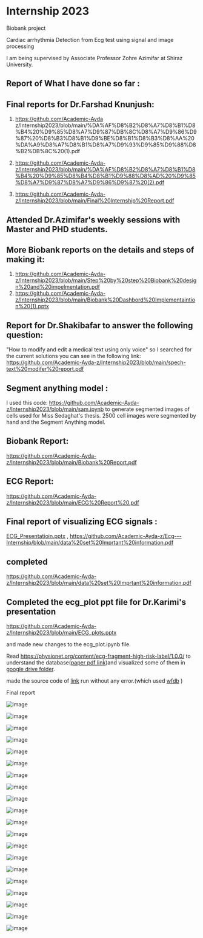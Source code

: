 # Internship 2023
Biobank project

Cardiac arrhythmia Detection from Ecg test using signal and image processing

I am being supervised by Associate Professor Zohre Azimifar at Shiraz University.

## Report of What I have done so far :

## Final reports for Dr.Farshad Knunjush:
1) https://github.com/Academic-Ayda z/Internship2023/blob/main/%DA%AF%D8%B2%D8%A7%D8%B1%D8%B4%20%D9%85%D8%A7%D9%87%DB%8C%D8%A7%D9%86%D9%87%20%D8%B3%D8%B1%D9%BE%D8%B1%D8%B3%D8%AA%20%DA%A9%D8%A7%D8%B1%D8%A7%D9%93%D9%85%D9%88%D8%B2%DB%8C%20(1).pdf

2) https://github.com/Academic-Ayda-z/Internship2023/blob/main/%DA%AF%D8%B2%D8%A7%D8%B1%D8%B4%20%D9%85%D8%B4%D8%B1%D9%88%D8%AD%20%D9%85%D8%A7%D9%87%D8%A7%D9%86%D9%87%20(2).pdf
3) https://github.com/Academic-Ayda-z/Internship2023/blob/main/Final%20Internship%20Report.pdf

## Attended  Dr.Azimifar's weekly sessions with Master and PHD students.

## More Biobank reports on the details and steps of making it:
1) https://github.com/Academic-Ayda-z/Internship2023/blob/main/Step%20by%20step%20Biobank%20design%20and%20impelmentation.pdf
2) https://github.com/Academic-Ayda-z/Internship2023/blob/main/Biobank%20Dashbord%20Implementaintion%20(1).pptx

## Report for Dr.Shakibafar to answer the following question:
  "How to modify and edit a medical text using only voice" so I searched for the current solutions you can see in the following link: https://github.com/Academic-Ayda-z/Internship2023/blob/main/spech-text%20modifer%20report.pdf

## Segment anything model :
I used this code: https://github.com/Academic-Ayda-z/Internship2023/blob/main/sam.ipynb
to generate segmented images of cells used for Miss Sedaghat's thesis.
2500 cell images were segmented by hand and the Segment Anything model.

## Biobank Report:
https://github.com/Academic-Ayda-z/Internship2023/blob/main/Biobank%20Report.pdf

## ECG Report:
https://github.com/Academic-Ayda-z/Internship2023/blob/main/ECG%20Report%20.pdf


## Final report of visualizing ECG signals :
[ECG_Presentatioin.pptx](https://github.com/Academic-Ayda-z/Ecg---Internship/blob/main/ECG_Presentatioin.pptx) , https://github.com/Academic-Ayda-z/Ecg---Internship/blob/main/data%20set%20Imprtant%20information.pdf

## completed 
https://github.com/Academic-Ayda-z/Internship2023/blob/main/data%20set%20Imprtant%20information.pdf

## Completed the ecg_plot ppt file for Dr.Karimi's presentation 
https://github.com/Academic-Ayda-z/Internship2023/blob/main/ECG_plots.pptx

and made new changes to the ecg_plot.ipynb file.

Read https://physionet.org/content/ecg-fragment-high-risk-label/1.0.0/ to understand the database([paper pdf link](https://drive.google.com/file/d/1COB_y73jNy_6JlL_2GeeZF37AjLmUvhn/view?usp=share_link))and visualized some of them in [google drive folder](https://drive.google.com/drive/folders/1gTstRn_Nq08Zk5gSuRHewYVE85lwDqeQ?usp=share_link).

made the source code of [link](https://towardsdatascience.com/detecting-heart-arrhythmias-with-deep-learning-in-keras-with-dense-cnn-and-lstm-add337d9e41f) run without any error.(which used [wfdb](https://physionet.org/content/wfdb-python/4.1.0/) )

Final report


![image](https://github.com/Academic-Ayda-z/Internship2023/assets/103877048/d78b8092-fadf-40ff-a741-47a578e86cc5)

![image](https://github.com/Academic-Ayda-z/Internship2023/assets/103877048/a82b2261-ad96-464f-93ec-fcbc7a47d601)

![image](https://github.com/Academic-Ayda-z/Internship2023/assets/103877048/ca880357-722a-4714-8c92-5c436bd62d08)

![image](https://github.com/Academic-Ayda-z/Internship2023/assets/103877048/1d85ddeb-bcaf-47a6-b19b-3e8069280da8)

![image](https://github.com/Academic-Ayda-z/Internship2023/assets/103877048/ca83d642-0352-471f-8bb3-5dce7db2f9ae)

![image](https://github.com/Academic-Ayda-z/Internship2023/assets/103877048/b673ee9a-5795-48d1-b217-68023ab188da)

![image](https://github.com/Academic-Ayda-z/Internship2023/assets/103877048/545a94dd-6d0a-4b38-a82f-28836ac37465)

![image](https://github.com/Academic-Ayda-z/Internship2023/assets/103877048/ae104b1d-56a9-48b3-87c8-e3a825d0798f)

![image](https://github.com/Academic-Ayda-z/Internship2023/assets/103877048/75096237-6919-4204-b9c4-f734a1405b28)

![image](https://github.com/Academic-Ayda-z/Internship2023/assets/103877048/f7cdb998-1d2d-497c-99da-9948b942f9b9)

![image](https://github.com/Academic-Ayda-z/Internship2023/assets/103877048/385c2daf-c772-4a66-a984-d8ececdb28ba)

![image](https://github.com/Academic-Ayda-z/Internship2023/assets/103877048/f517b3a2-24e7-4bd6-adf9-e18d4ed78da9)

![image](https://github.com/Academic-Ayda-z/Internship2023/assets/103877048/0c55cf27-c3c4-4908-9a3a-044c29358e07)

![image](https://github.com/Academic-Ayda-z/Internship2023/assets/103877048/c74dec5e-b807-4112-8ef4-353092539f4c)

![image](https://github.com/Academic-Ayda-z/Internship2023/assets/103877048/897cc079-ee10-494b-aad1-b30fe18e41e1)

![image](https://github.com/Academic-Ayda-z/Internship2023/assets/103877048/89b3fa56-50cf-4e44-9d93-9860152289f6)

![image](https://github.com/Academic-Ayda-z/Internship2023/assets/103877048/fc2ec84e-aa43-49d3-ba1f-00363a6736dc)

![image](https://github.com/Academic-Ayda-z/Internship2023/assets/103877048/8d1cae49-8a11-433e-af12-3a1e3a62e382)

![image](https://github.com/Academic-Ayda-z/Internship2023/assets/103877048/6e77ea05-ee5a-42ac-b108-a5b2b07d1365)

![image](https://github.com/Academic-Ayda-z/Internship2023/assets/103877048/123e578f-5a36-462b-b958-6d3e3ca11e3b)


